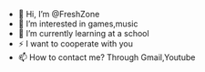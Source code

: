 - 👋 Hi, I’m @FreshZone
- 👀 I’m interested in games,music
- 🌱 I’m currently learning at a school
- ⚡ I want to cooperate with you
- 📫 How to contact me? Through Gmail,Youtube

<!---
FreshZone/FreshZone is a ✨ special ✨ repository because its `README.md` (this file) appears on your GitHub profile.
You can click the Preview link to take a look at your changes.
--->
